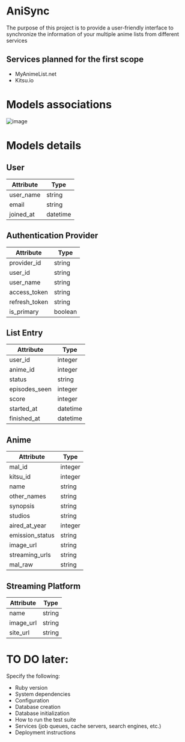 # AniSync

The purpose of this project is to provide a user-friendly interface to synchronize the information of your multiple anime lists from different services

## Services planned for the first scope

* MyAnimeList.net
* Kitsu.io

# Models associations

![image](https://drive.google.com/uc?export=view&id=1N-1bfoH8RDOw3sspC8WNPJ9b6aRO4B62)

# Models details

## User

| Attribute       | Type        |
| -----------     | ----------- |
| user_name       | string      |
| email           | string      |
| joined_at       | datetime    |

## Authentication Provider

| Attribute       | Type        |
| -----------     | ----------- |
| provider_id     | string      |
| user_id         | string      |
| user_name       | string      |
| access_token    | string      |
| refresh_token   | string      |
| is_primary      | boolean     |

## List Entry

| Attribute       | Type        |
| -----------     | ----------- |
| user_id         | integer     |
| anime_id        | integer     |
| status          | string      |
| episodes_seen   | integer     |
| score           | integer     |
| started_at      | datetime    |
| finished_at     | datetime    |

## Anime

| Attribute       | Type        |
| -----------     | ----------- |
| mal_id          | integer     |
| kitsu_id        | integer     |
| name            | string      |
| other_names     | string      |
| synopsis        | string      |
| studios         | string      |
| aired_at_year   | integer     |
| emission_status | string      |
| image_url       | string      |
| streaming_urls  | string      |
| mal_raw         | string      |

## Streaming Platform

| Attribute       | Type        |
| -----------     | ----------- |
| name            | string      |
| image_url       | string      |
| site_url        | string      |


# TO DO later:

Specify the following:

* Ruby version
* System dependencies
* Configuration
* Database creation
* Database initialization
* How to run the test suite
* Services (job queues, cache servers, search engines, etc.)
* Deployment instructions
